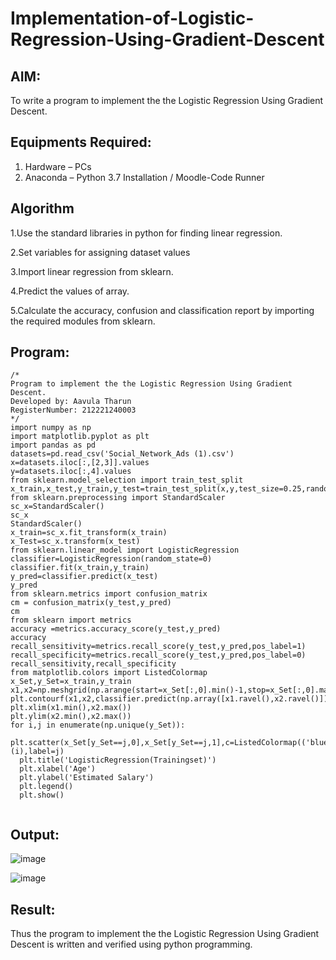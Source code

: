 # Implementation-of-Logistic-Regression-Using-Gradient-Descent

## AIM:
To write a program to implement the the Logistic Regression Using Gradient Descent.

## Equipments Required:
1. Hardware – PCs
2. Anaconda – Python 3.7 Installation / Moodle-Code Runner

## Algorithm
1.Use the standard libraries in python for finding linear regression.

2.Set variables for assigning dataset values

3.Import linear regression from sklearn.

4.Predict the values of array.

5.Calculate the accuracy, confusion and classification report by importing the required modules from sklearn.

## Program:
```
/*
Program to implement the the Logistic Regression Using Gradient Descent.
Developed by: Aavula Tharun
RegisterNumber: 212221240003 
*/
import numpy as np
import matplotlib.pyplot as plt
import pandas as pd
datasets=pd.read_csv('Social_Network_Ads (1).csv')
x=datasets.iloc[:,[2,3]].values
y=datasets.iloc[:,4].values
from sklearn.model_selection import train_test_split
x_train,x_test,y_train,y_test=train_test_split(x,y,test_size=0.25,random_state=0)
from sklearn.preprocessing import StandardScaler
sc_x=StandardScaler()
sc_x
StandardScaler()
x_train=sc_x.fit_transform(x_train)
x_Test=sc_x.transform(x_test)
from sklearn.linear_model import LogisticRegression
classifier=LogisticRegression(random_state=0)
classifier.fit(x_train,y_train)
y_pred=classifier.predict(x_test)
y_pred
from sklearn.metrics import confusion_matrix
cm = confusion_matrix(y_test,y_pred)
cm
from sklearn import metrics
accuracy =metrics.accuracy_score(y_test,y_pred)
accuracy
recall_sensitivity=metrics.recall_score(y_test,y_pred,pos_label=1)
recall_specificity=metrics.recall_score(y_test,y_pred,pos_label=0)
recall_sensitivity,recall_specificity
from matplotlib.colors import ListedColormap
x_Set,y_Set=x_train,y_train
x1,x2=np.meshgrid(np.arange(start=x_Set[:,0].min()-1,stop=x_Set[:,0].max()+1,step=0.01),np.arange(start=x_Set[:,1].min()-1,stop=x_Set[:,1].max()+1,step=0.01))
plt.contourf(x1,x2,classifier.predict(np.array([x1.ravel(),x2.ravel()]).T).reshape(x1.shape),alpha=0.75,cmap=ListedColormap(('red','green')))
plt.xlim(x1.min(),x2.max())
plt.ylim(x2.min(),x2.max())
for i,j in enumerate(np.unique(y_Set)):
  plt.scatter(x_Set[y_Set==j,0],x_Set[y_Set==j,1],c=ListedColormap(('blue','black'))(i),label=j)
  plt.title('LogisticRegression(Trainingset)')
  plt.xlabel('Age')
  plt.ylabel('Estimated Salary')
  plt.legend()
  plt.show()


```

## Output:

![image](https://user-images.githubusercontent.com/93427201/174129504-ba32160c-41fc-41a9-ae3c-3251673d6da9.png)

![image](https://user-images.githubusercontent.com/93427201/174129527-75faf830-acc6-4607-a6f3-06dcbb931a12.png)

## Result:
Thus the program to implement the the Logistic Regression Using Gradient Descent is written and verified using python programming.

